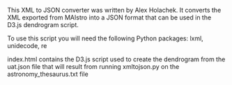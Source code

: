 This XML to JSON converter was written by Alex Holachek.
It converts the XML exported from MAIstro into a JSON format that can be used in the D3.js dendrogram script.

To use this script you will need the following Python packages:
lxml, 
unidecode,
re

index.html contains the D3.js script used to create the dendrogram from the uat.json file that will result from running xmltojson.py on the astronomy_thesaurus.txt file